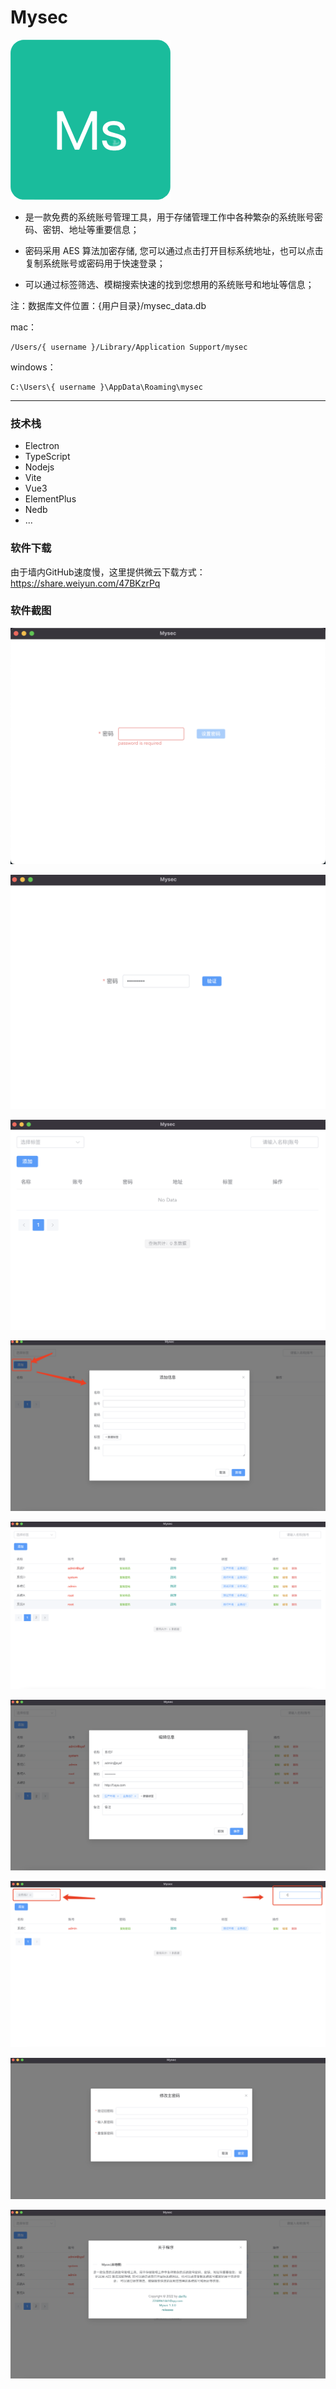 # Mysec 

![Mysec](https://github.com/darifo/mysec/blob/main/resource/icons/png/256x256.png?raw=true)


- 是一款免费的系统账号管理工具，用于存储管理工作中各种繁杂的系统账号密码、密钥、地址等重要信息；

- 密码采用 AES 算法加密存储, 您可以通过点击打开目标系统地址，也可以点击复制系统账号或密码用于快速登录；

- 可以通过标签筛选、模糊搜索快速的找到您想用的系统账号和地址等信息；

注：数据库文件位置：{用户目录}/mysec_data.db

mac：
```
/Users/{ username }/Library/Application Support/mysec
```
windows：
```
C:\Users\{ username }\AppData\Roaming\mysec
```

--- 

### 技术栈

- Electron
- TypeScript
- Nodejs
- Vite
- Vue3
- ElementPlus
- Nedb
- ...

### 软件下载

由于墙内GitHub速度慢，这里提供微云下载方式：
https://share.weiyun.com/47BKzrPq

### 软件截图

![初次运行设置主密码](https://github.com/darifo/mysec/blob/main/public/app_example/start.png)

![主密码验证](https://github.com/darifo/mysec/blob/main/public/app_example/login_check.png)

![主界面](https://github.com/darifo/mysec/blob/main/public/app_example/main.png)

![新增数据](https://github.com/darifo/mysec/blob/main/public/app_example/new_data.png)

![带数据列表主界面](https://github.com/darifo/mysec/blob/main/public/app_example/main_with_data.png)

![编辑数据](https://github.com/darifo/mysec/blob/main/public/app_example/edit_data.png)

![筛选搜索](https://github.com/darifo/mysec/blob/main/public/app_example/search.png)

![修改主密码](https://github.com/darifo/mysec/blob/main/public/app_example/reset_pwd.png)

![关于](https://github.com/darifo/mysec/blob/main/public/app_example/about.png)


